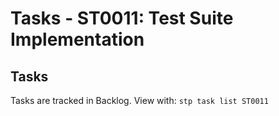 # Tasks - ST0011: Test Suite Implementation

## Tasks
Tasks are tracked in Backlog. View with: `stp task list ST0011`

